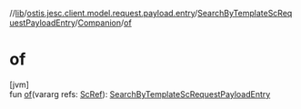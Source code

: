 //[lib](../../../../index.md)/[ostis.jesc.client.model.request.payload.entry](../../index.md)/[SearchByTemplateScRequestPayloadEntry](../index.md)/[Companion](index.md)/[of](of.md)

# of

[jvm]\
fun [of](of.md)(vararg refs: [ScRef](../../../ostis.jesc.client.model.ref/-sc-ref/index.md)): [SearchByTemplateScRequestPayloadEntry](../index.md)
